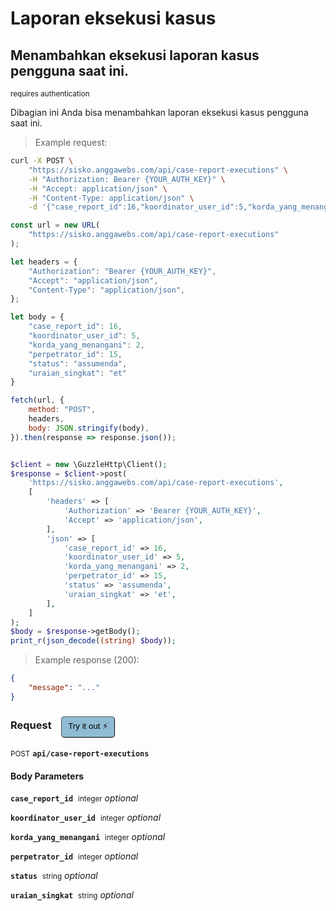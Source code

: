 # Laporan eksekusi kasus


## Menambahkan eksekusi laporan kasus pengguna saat ini.

<small class="badge badge-darkred">requires authentication</small>

Dibagian ini Anda bisa menambahkan laporan eksekusi kasus pengguna saat ini.

> Example request:

```bash
curl -X POST \
    "https://sisko.anggawebs.com/api/case-report-executions" \
    -H "Authorization: Bearer {YOUR_AUTH_KEY}" \
    -H "Accept: application/json" \
    -H "Content-Type: application/json" \
    -d '{"case_report_id":16,"koordinator_user_id":5,"korda_yang_menangani":2,"perpetrator_id":15,"status":"assumenda","uraian_singkat":"et"}'

```

```javascript
const url = new URL(
    "https://sisko.anggawebs.com/api/case-report-executions"
);

let headers = {
    "Authorization": "Bearer {YOUR_AUTH_KEY}",
    "Accept": "application/json",
    "Content-Type": "application/json",
};

let body = {
    "case_report_id": 16,
    "koordinator_user_id": 5,
    "korda_yang_menangani": 2,
    "perpetrator_id": 15,
    "status": "assumenda",
    "uraian_singkat": "et"
}

fetch(url, {
    method: "POST",
    headers,
    body: JSON.stringify(body),
}).then(response => response.json());
```

```php

$client = new \GuzzleHttp\Client();
$response = $client->post(
    'https://sisko.anggawebs.com/api/case-report-executions',
    [
        'headers' => [
            'Authorization' => 'Bearer {YOUR_AUTH_KEY}',
            'Accept' => 'application/json',
        ],
        'json' => [
            'case_report_id' => 16,
            'koordinator_user_id' => 5,
            'korda_yang_menangani' => 2,
            'perpetrator_id' => 15,
            'status' => 'assumenda',
            'uraian_singkat' => 'et',
        ],
    ]
);
$body = $response->getBody();
print_r(json_decode((string) $body));
```


> Example response (200):

```json
{
    "message": "..."
}
```
<div id="execution-results-POSTapi-case-report-executions" hidden>
    <blockquote>Received response<span id="execution-response-status-POSTapi-case-report-executions"></span>:</blockquote>
    <pre class="json"><code id="execution-response-content-POSTapi-case-report-executions"></code></pre>
</div>
<div id="execution-error-POSTapi-case-report-executions" hidden>
    <blockquote>Request failed with error:</blockquote>
    <pre><code id="execution-error-message-POSTapi-case-report-executions"></code></pre>
</div>
<form id="form-POSTapi-case-report-executions" data-method="POST" data-path="api/case-report-executions" data-authed="1" data-hasfiles="0" data-headers='{"Authorization":"Bearer {YOUR_AUTH_KEY}","Accept":"application\/json","Content-Type":"application\/json"}' onsubmit="event.preventDefault(); executeTryOut('POSTapi-case-report-executions', this);">
<h3>
    Request&nbsp;&nbsp;&nbsp;
        <button type="button" style="background-color: #8fbcd4; padding: 5px 10px; border-radius: 5px; border-width: thin;" id="btn-tryout-POSTapi-case-report-executions" onclick="tryItOut('POSTapi-case-report-executions');">Try it out ⚡</button>
    <button type="button" style="background-color: #c97a7e; padding: 5px 10px; border-radius: 5px; border-width: thin;" id="btn-canceltryout-POSTapi-case-report-executions" onclick="cancelTryOut('POSTapi-case-report-executions');" hidden>Cancel</button>&nbsp;&nbsp;
    <button type="submit" style="background-color: #6ac174; padding: 5px 10px; border-radius: 5px; border-width: thin;" id="btn-executetryout-POSTapi-case-report-executions" hidden>Send Request 💥</button>
    </h3>
<p>
<small class="badge badge-black">POST</small>
 <b><code>api/case-report-executions</code></b>
</p>
<p>
<label id="auth-POSTapi-case-report-executions" hidden>Authorization header: <b><code>Bearer </code></b><input type="text" name="Authorization" data-prefix="Bearer " data-endpoint="POSTapi-case-report-executions" data-component="header"></label>
</p>
<h4 class="fancy-heading-panel"><b>Body Parameters</b></h4>
<p>
<b><code>case_report_id</code></b>&nbsp;&nbsp;<small>integer</small>     <i>optional</i> &nbsp;
<input type="number" name="case_report_id" data-endpoint="POSTapi-case-report-executions" data-component="body"  hidden>
<br>

</p>
<p>
<b><code>koordinator_user_id</code></b>&nbsp;&nbsp;<small>integer</small>     <i>optional</i> &nbsp;
<input type="number" name="koordinator_user_id" data-endpoint="POSTapi-case-report-executions" data-component="body"  hidden>
<br>

</p>
<p>
<b><code>korda_yang_menangani</code></b>&nbsp;&nbsp;<small>integer</small>     <i>optional</i> &nbsp;
<input type="number" name="korda_yang_menangani" data-endpoint="POSTapi-case-report-executions" data-component="body"  hidden>
<br>

</p>
<p>
<b><code>perpetrator_id</code></b>&nbsp;&nbsp;<small>integer</small>     <i>optional</i> &nbsp;
<input type="number" name="perpetrator_id" data-endpoint="POSTapi-case-report-executions" data-component="body"  hidden>
<br>

</p>
<p>
<b><code>status</code></b>&nbsp;&nbsp;<small>string</small>     <i>optional</i> &nbsp;
<input type="text" name="status" data-endpoint="POSTapi-case-report-executions" data-component="body"  hidden>
<br>

</p>
<p>
<b><code>uraian_singkat</code></b>&nbsp;&nbsp;<small>string</small>     <i>optional</i> &nbsp;
<input type="text" name="uraian_singkat" data-endpoint="POSTapi-case-report-executions" data-component="body"  hidden>
<br>

</p>

</form>



